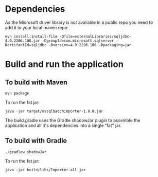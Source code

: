 # Dependencies

As the Microsoft driver library is not available in a public repo you need to add it to your local maven repo:

	mvn install:install-file -Dfile=externalLibraries/sqljdbc-4.0.2206.100.jar -DgroupId=com.microsoft.sqlserver -DartifactId=sqljdbc -Dversion=4.0.2206.100 -Dpackaging=jar

# Build and run the application

## To build with Maven

    mvn package

To run the fat jar:

    java -jar target/mssqlbatchimporter-1.0.0.jar

The build.gradle uses the Gradle shadowJar plugin to assemble the application and all it's dependencies into a single "fat" jar.

## To build with Gradle

    ./gradlew shadowJar

To run the fat jar:

    java -jar build/libs/Importer-all.jar